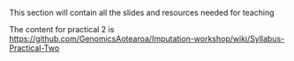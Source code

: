 This section will contain all the slides and resources needed for teaching


The content for practical 2 is https://github.com/GenomicsAotearoa/Imputation-workshop/wiki/Syllabus-Practical-Two
